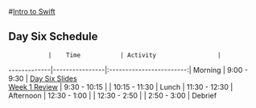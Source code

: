 #[Intro to Swift](https://github.com/upperlinecode/intro-to-swift)
## Day Six Schedule
 	           |	Time           | Activity                 |
-------------|----------------|:------------------------:|
 Morning	    |  9:00 - 9:30   | [Day Six Slides](https://docs.google.com/presentation/d/1_AMisIbJkYvdu5r9VL6IxHNlkoE-BD35UsWfrAKpMUo/edit?usp=sharing)<br>[Week 1 Review]()
        	    |  9:30 - 10:15  | 
             |  10:15 - 11:30 | 
 Lunch       |  11:30 - 12:30 | 
 Afternoon   |  12:30 - 1:00  | 
             |  12:30 - 2:50  | 
       	     |  2:50 - 3:00   | Debrief
